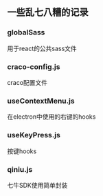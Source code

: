 ## 一些乱七八糟的记录

### globalSass
用于react的公共sass文件

### craco-config.js
craco配置文件

### useContextMenu.js
在electron中使用的右键的hooks

### useKeyPress.js
按键hooks

### qiniu.js
七牛SDK使用简单封装
